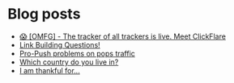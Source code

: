 # Blog posts
<!-- BLOG-POST-LIST:START -->
- [😱 [OMFG] - The tracker of all trackers is live. Meet ClickFlare](https://afflift.com/f/threads/%F0%9F%98%B1-omfg-the-tracker-of-all-trackers-is-live-meet-clickflare.9851/)
- [Link Building Questions!](https://afflift.com/f/threads/link-building-questions.9983/)
- [Pro-Push problems on pops traffic](https://afflift.com/f/threads/pro-push-problems-on-pops-traffic.9984/)
- [Which country do you live in?](https://afflift.com/f/threads/which-country-do-you-live-in.65/)
- [I am thankful for...](https://afflift.com/f/threads/i-am-thankful-for.9982/)
<!-- BLOG-POST-LIST:END -->
